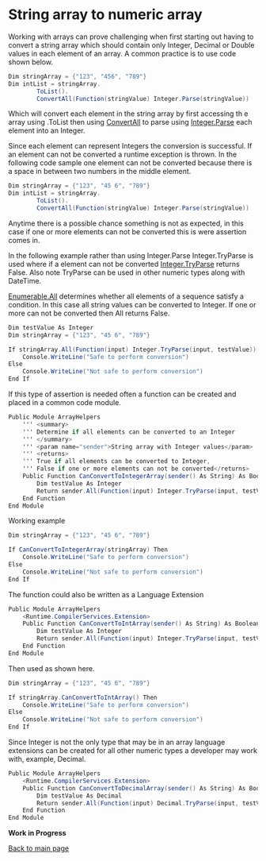 # String array to numeric array

Working with arrays can prove challenging when first starting out having to convert a string array which should contain only Integer, Decimal or Double values in each element of an array. A common practice is to use code shown below.

```csharp
Dim stringArray = {"123", "456", "789"}
Dim intList = stringArray.
        ToList().
        ConvertAll(Function(stringValue) Integer.Parse(stringValue))
```
Which will convert each element in the string array by first accessing th
e array using .ToList then using [ConvertAll](https://docs.microsoft.com/en-us/dotnet/api/system.collections.generic.list-1.convertall?view=netframework-4.7.2) to 
parse using [Integer.Parse](http://example.com) each element into an Integer.

Since each element can represent Integers the conversion is successful. If an element can not be converted a runtime exception is thrown. In the following code sample one element can not be converted because there is a space in between two numbers in the middle element.

```csharp
Dim stringArray = {"123", "45 6", "789"}
Dim intList = stringArray.
        ToList().
        ConvertAll(Function(stringValue) Integer.Parse(stringValue))
```

Anytime there is a possible chance something is not as expected, in this case if one or more elements can not be converted this is were assertion comes in.

In the following example rather than using Integer.Parse Integer.TryParse is used where if a element can not be converted [Integer.TryParse](https://docs.microsoft.com/en-us/dotnet/api/system.int32.tryparse?view=netframework-4.7.2) returns False. Also note TryParse can be used in other numeric types along with DateTime.

[Enumerable.All](https://docs.microsoft.com/en-us/dotnet/api/system.linq.enumerable.all?view=netframework-4.7.2) determines whether all elements of a sequence satisfy a condition. In this case all string values can be converted to Integer. If one or more can not be converted then All returns False.


```csharp
Dim testValue As Integer
Dim stringArray = {"123", "45 6", "789"}

If stringArray.All(Function(input) Integer.TryParse(input, testValue)) Then
    Console.WriteLine("Safe to perform conversion")
Else
    Console.WriteLine("Not safe to perform conversion")
End If
```
If this type of assertion is needed often a function can be created and placed in a common code module.

```csharp
Public Module ArrayHelpers
    ''' <summary>
    ''' Determine if all elements can be converted to an Integer
    ''' </summary>
    ''' <param name="sender">String array with Integer values</param>
    ''' <returns>
    ''' True if all elements can be converted to Integer, 
    ''' False if one or more elements can not be converted</returns>
    Public Function CanConvertToIntegerArray(sender() As String) As Boolean
        Dim testValue As Integer
        Return sender.All(Function(input) Integer.TryParse(input, testValue))
    End Function
End Module
```

Working example

```csharp
Dim stringArray = {"123", "45 6", "789"}

If CanConvertToIntegerArray(stringArray) Then
    Console.WriteLine("Safe to perform conversion")
Else
    Console.WriteLine("Not safe to perform conversion")
End If
```

The function could also be written as a Language Extension

```csharp
Public Module ArrayHelpers
    <Runtime.CompilerServices.Extension>
    Public Function CanConvertToIntArray(sender() As String) As Boolean
        Dim testValue As Integer
        Return sender.All(Function(input) Integer.TryParse(input, testValue))
    End Function
End Module
```

Then used as shown here.

```csharp
Dim stringArray = {"123", "45 6", "789"}

If stringArray.CanConvertToIntArray() Then
    Console.WriteLine("Safe to perform conversion")
Else
    Console.WriteLine("Not safe to perform conversion")
End If
```

Since Integer is not the only type that may be in an array language extensions can be created for all other numeric types a developer may work with, example, Decimal.

```csharp
Public Module ArrayHelpers
    <Runtime.CompilerServices.Extension>
    Public Function CanConvertToDecimalArray(sender() As String) As Boolean
        Dim testValue As Decimal
        Return sender.All(Function(input) Decimal.TryParse(input, testValue))
    End Function
End Module
```

**Work in Progress**

[Back to main page](../readme.md)
